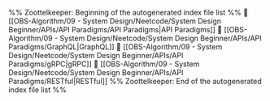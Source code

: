 %% Zoottelkeeper: Beginning of the autogenerated index file list  %%
📄 [[OBS-Algorithm/09 - System Design/Neetcode/System Design Beginner/APIs/API Paradigms/API Paradigms|API Paradigms]]
📄 [[OBS-Algorithm/09 - System Design/Neetcode/System Design Beginner/APIs/API Paradigms/GraphQL|GraphQL]]
📄 [[OBS-Algorithm/09 - System Design/Neetcode/System Design Beginner/APIs/API Paradigms/gRPC|gRPC]]
📄 [[OBS-Algorithm/09 - System Design/Neetcode/System Design Beginner/APIs/API Paradigms/RESTful|RESTful]]
%% Zoottelkeeper: End of the autogenerated index file list  %%
